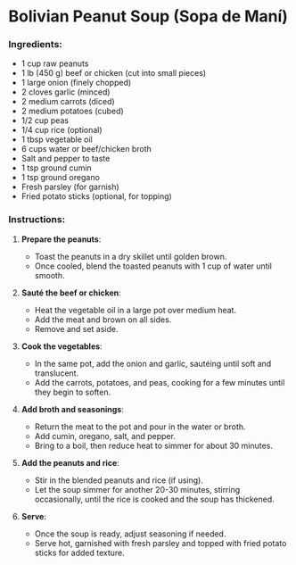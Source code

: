 # Bolivian Peanut Soup (Sopa de Maní)

### Ingredients:
- 1 cup raw peanuts
- 1 lb (450 g) beef or chicken (cut into small pieces)
- 1 large onion (finely chopped)
- 2 cloves garlic (minced)
- 2 medium carrots (diced)
- 2 medium potatoes (cubed)
- 1/2 cup peas
- 1/4 cup rice (optional)
- 1 tbsp vegetable oil
- 6 cups water or beef/chicken broth
- Salt and pepper to taste
- 1 tsp ground cumin
- 1 tsp ground oregano
- Fresh parsley (for garnish)
- Fried potato sticks (optional, for topping)

### Instructions:

1. **Prepare the peanuts**:
   - Toast the peanuts in a dry skillet until golden brown.
   - Once cooled, blend the toasted peanuts with 1 cup of water until smooth.

2. **Sauté the beef or chicken**:
   - Heat the vegetable oil in a large pot over medium heat.
   - Add the meat and brown on all sides.
   - Remove and set aside.

3. **Cook the vegetables**:
   - In the same pot, add the onion and garlic, sautéing until soft and translucent.
   - Add the carrots, potatoes, and peas, cooking for a few minutes until they begin to soften.

4. **Add broth and seasonings**:
   - Return the meat to the pot and pour in the water or broth.
   - Add cumin, oregano, salt, and pepper.
   - Bring to a boil, then reduce heat to simmer for about 30 minutes.

5. **Add the peanuts and rice**:
   - Stir in the blended peanuts and rice (if using).
   - Let the soup simmer for another 20-30 minutes, stirring occasionally, until the rice is cooked and the soup has thickened.

6. **Serve**:
   - Once the soup is ready, adjust seasoning if needed.
   - Serve hot, garnished with fresh parsley and topped with fried potato sticks for added texture.

